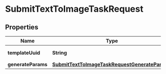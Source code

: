 

# SubmitTextToImageTaskRequest


## Properties

| Name | Type | Description | Notes |
|------------ | ------------- | ------------- | -------------|
|**templateUuid** | **String** | 参数模板uuid |  [optional] |
|**generateParams** | [**SubmitTextToImageTaskRequestGenerateParams**](SubmitTextToImageTaskRequestGenerateParams.md) |  |  |



